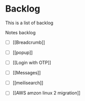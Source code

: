 # Backlog
This is a list of backlog

Notes backlog
- [ ] [[Breadcrumb]]
- [ ] [[popup]]
- [ ] [[Login with OTP]]
- [ ] [[Messages]]
- [ ] [[meilisearch]]
- [ ] [[AWS amzon linux 2 migration]]


